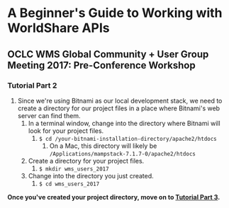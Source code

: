 # A Beginner's Guide to Working with WorldShare APIs
## OCLC WMS Global Community + User Group Meeting 2017: Pre-Conference Workshop
### Tutorial Part 2

1. Since we're using Bitnami as our local development stack, we need to create a directory for our project files in a place where Bitnami's web server can find them.
	1. In a terminal window, change into the directory where Bitnami will look for your project files.
		1. `$ cd /your-bitnami-installation-directory/apache2/htdocs`
			1. On a Mac, this directory will likely be `/Applications/mampstack-7.1.7-0/apache2/htdocs`
	2. Create a directory for your project files.
		1. `$ mkdir wms_users_2017`
	3. Change into the directory you just created.
		1. `$ cd wms_users_2017`

**Once you've created your project directory, move on to [Tutorial Part 3](tutorial-03.md).**